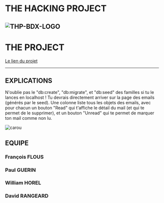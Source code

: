 # THE HACKING PROJECT
![THP-BDX-LOGO](http://image.noelshack.com/fichiers/2018/45/1/1541412703-thpbdx1.png)
---
# THE PROJECT

[Le lien du projet](https://mailgibson.herokuapp.com/)

---
## EXPLICATIONS

N'oublie pas le "db:create", "db:migrate", et "db:seed" des familles si tu le lances en localhost !
Tu devrais directement arriver sur la page des emails (générés par le seed). Une colonne liste tous les objets des emails, avec pour chacun un bouton "Read" qui t'affiche le détail du mail (et qui te permet de le supprimer), et un bouton "Unread" qui te permet de marquer ton mail comme non lu.

![carou](https://i.gifer.com/XNF.gif)


## EQUIPE

### François FLOUS

### Paul GUERIN

### William HOREL

### David RANGEARD
